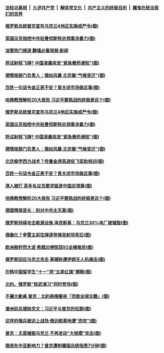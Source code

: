 ####  [法轮功真相](../../../../basic/blob/master/README.md?t=10200531) &nbsp;|&nbsp; [九评共产党](../../../../9ping.md/blob/master/README.md?t=10200531) &nbsp;|&nbsp; [解体党文化](../../../../jtdwh.md/blob/master/README.md?t=10200531)  &nbsp;|&nbsp; [共产主义的终极目的](../../../../gczydzjmd.md/blob/master/README.md?t=10200531) &nbsp;|&nbsp; [魔鬼在统治我们的世界](../../../../mgztzwmdsj.md/blob/master/README.md?t=10200531) 

#### [俄罗斯总统普京宣布乌克兰4地区实施戒严令(图)](../pages/p9/1019572.md?t=10200531) 

#### [英国议员指控中共驻曼彻斯特总领事涉暴力(图)](../pages/p9/1019562.md?t=10200531) 

#### [油管热门频道 翻墙必看视频 新闻](http://209.250.226.216:81/youtube.html?10200531)

#### [将试射核飞弹? 中国凌晨突发“紧急撤侨通知”(图)](../pages/p9/1019554.md?t=10200531) 

#### [德情报部门负责人：俄如风暴 北京像“气候变迁”(图)](../pages/p9/1019533.md?t=10200531) 

#### [百姓一句话令金正恩不安？竟关闭市场做这事(图)](../pages/p9/1019433.md?t=10200531) 

#### [哈佛教授解析20大报告 习近平要挑战的终极是这个(图)](../pages/p9/1019454.md?t=10200531) 

#### [俄罗斯总统普京宣布乌克兰4地区实施戒严令(图)](../pages/p9/1019572.md?t=10200531) 

#### [英国议员指控中共驻曼彻斯特总领事涉暴力(图)](../pages/p9/1019562.md?t=10200531) 

#### [将试射核飞弹? 中国凌晨突发“紧急撤侨通知”(图)](../pages/p9/1019554.md?t=10200531) 

#### [德情报部门负责人：俄如风暴 北京像“气候变迁”(图)](../pages/p9/1019533.md?t=10200531) 

#### [北京偷学西方战术？传重金诱英退役飞官助培训(图)](../pages/p9/1019455.md?t=10200531) 

#### [百姓一句话令金正恩不安？竟关闭市场做这事(图)](../pages/p9/1019433.md?t=10200531) 

#### [港人被打 英多名议员要求驱逐中国总领事(图)](../pages/p9/1019499.md?t=10200531) 

#### [哈佛教授解析20大报告 习近平要挑战的终极是这个(图)](../pages/p9/1019454.md?t=10200531) 

#### [德国情报首长：别对中共太天真(图)](../pages/p9/1019443.md?t=10200531) 

#### [俄罗斯持续攻击能源设施 泽连斯基：乌克兰30%电厂被摧毁(图)](../pages/p9/1019434.md?t=10200531) 

#### [偶像化？李雪主前往弹道导弹发射场背后(图)](../pages/p9/1019337.md?t=10200531) 

#### [欧洲掀轩然大波 希腊边境惊现92全裸难民(图)](../pages/p9/1019350.md?t=10200531) 

#### [俄罗斯回应乌克兰攻击 基辅称遭伊朗无人机袭击(图)](../pages/p9/1019323.md?t=10200531) 

#### [在韩中国留学生“十一”用“五星红旗”擦鞋(图)](../pages/p9/1019336.md?t=10200531) 

#### [北约、俄罗斯“核武演习”同时登场(图)](../pages/p9/1019349.md?t=10200531) 

#### [不擴大動員 普京：北約與俄衝突「恐致全球災難」(图)](../pages/p9/1019262.md?t=10200531) 

#### [澳洲前总理陆克文：习近平与普京的任期(图)](../pages/p9/1019259.md?t=10200531) 

#### [这样的俄兵被迫上战场 俄训练基地遭“恐攻”(图)](../pages/p9/1019244.md?t=10200531) 

#### [普京：无意摧毁乌克兰 不再发动“大规模”攻击(图)](../pages/p9/1019184.md?t=10200531) 

#### [俄丧失中亚影响力？普京遭附庸国总统指责7分钟(图)](../pages/p9/1019232.md?t=10200531) 

<img src='http://gfw-breaker.win/goodnews/indexes/p9.md' width='0px' height='0px'/>
